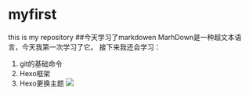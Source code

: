 # myfirst
this is my repository
##今天学习了markdowen
MarhDown是一种超文本语言，今天我第一次学习了它。
接下来我还会学习：
1. git的基础命令
2. Hexo框架
3. Hexo更换主题
![](https://qgt-style.oss-cn-hangzhou.aliyuncs.com/newcoursep4/g1/g1-2-2/tenor.gif)
